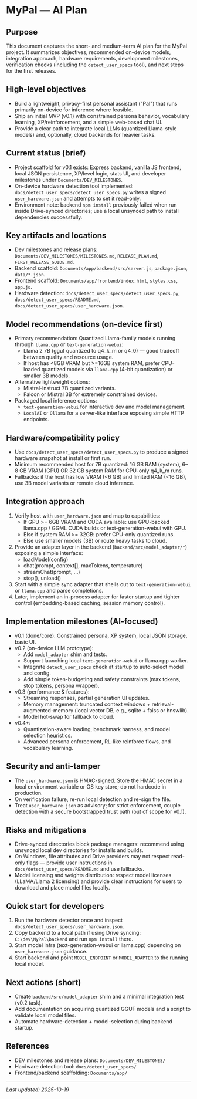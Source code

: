 # MyPal — AI Plan

## Purpose
This document captures the short- and medium-term AI plan for the MyPal project. It summarizes objectives, recommended on-device models, integration approach, hardware requirements, development milestones, verification checks (including the `detect_user_specs` tool), and next steps for the first releases.

## High-level objectives
- Build a lightweight, privacy-first personal assistant ("Pal") that runs primarily on-device for inference where feasible.
- Ship an initial MVP (v0.1) with constrained persona behavior, vocabulary learning, XP/reinforcement, and a simple web-based chat UI.
- Provide a clear path to integrate local LLMs (quantized Llama-style models) and, optionally, cloud backends for heavier tasks.

## Current status (brief)
- Project scaffold for v0.1 exists: Express backend, vanilla JS frontend, local JSON persistence, XP/level logic, stats UI, and developer milestones under `Documents/DEV_MILESTONES`.
- On-device hardware detection tool implemented: `docs/detect_user_specs/detect_user_specs.py` writes a signed `user_hardware.json` and attempts to set it read-only.
- Environment note: backend `npm install` previously failed when run inside Drive-synced directories; use a local unsynced path to install dependencies successfully.

## Key artifacts and locations
- Dev milestones and release plans: `Documents/DEV_MILESTONES/MILESTONES.md`, `RELEASE_PLAN.md`, `FIRST_RELEASE_GUIDE.md`.
- Backend scaffold: `Documents/app/backend/src/server.js`, `package.json`, `data/*.json`.
- Frontend scaffold: `Documents/app/frontend/index.html`, `styles.css`, `app.js`.
- Hardware detection: `docs/detect_user_specs/detect_user_specs.py`, `docs/detect_user_specs/README.md`, `docs/detect_user_specs/user_hardware.json`.

## Model recommendations (on-device first)
- Primary recommendation: Quantized Llama-family models running through `llama.cpp` or `text-generation-webui`:
  - Llama 2 7B (gguf quantized to q4_k_m or q4_0) — good tradeoff between quality and resource usage.
  - If host has <8GB VRAM but >=16GB system RAM, prefer CPU-loaded quantized models via `llama.cpp` (4-bit quantization) or smaller 3B models.
- Alternative lightweight options:
  - Mistral-instruct 7B quantized variants.
  - Falcon or Mistral 3B for extremely constrained devices.
- Packaged local inference options:
  - `text-generation-webui` for interactive dev and model management.
  - `LocalAI` or `Ollama` for a server-like interface exposing simple HTTP endpoints.

## Hardware/compatibility policy
- Use `docs/detect_user_specs/detect_user_specs.py` to produce a signed hardware snapshot at install or first run.
- Minimum recommended host for 7B quantized: 16 GB RAM (system), 6–8 GB VRAM (GPU) OR 32 GB system RAM for CPU-only q4_k_m runs.
- Fallbacks: if the host has low VRAM (<6 GB) and limited RAM (<16 GB), use 3B model variants or remote cloud inference.

## Integration approach
1. Verify host with `user_hardware.json` and map to capabilities:
   - If GPU >= 6GB VRAM and CUDA available: use GPU-backed llama.cpp / GGML CUDA builds or text-generation-webui with GPU.
   - Else if system RAM >= 32GB: prefer CPU-only quantized runs.
   - Else use smaller models (3B) or route heavy tasks to cloud.
2. Provide an adapter layer in the backend (`backend/src/model_adapter/*`) exposing a simple interface:
   - loadModel(config)
   - chat(prompt, context[], maxTokens, temperature)
   - streamChat(prompt, ...)
   - stop(), unload()
3. Start with a simple sync adapter that shells out to `text-generation-webui` or `llama.cpp` and parse completions.
4. Later, implement an in-process adapter for faster startup and tighter control (embedding-based caching, session memory control).

## Implementation milestones (AI-focused)
- v0.1 (done/core): Constrained persona, XP system, local JSON storage, basic UI.
- v0.2 (on-device LLM prototype):
  - Add `model_adapter` shim and tests.
  - Support launching local `text-generation-webui` or llama.cpp worker.
  - Integrate `detect_user_specs` check at startup to auto-select model and config.
  - Add simple token-budgeting and safety constraints (max tokens, stop tokens, persona wrapper).
- v0.3 (performance & features):
  - Streaming responses, partial generation UI updates.
  - Memory management: truncated context windows + retrieval-augmented-memory (local vector DB, e.g., sqlite + faiss or hnswlib).
  - Model hot-swap for fallback to cloud.
- v0.4+:
  - Quantization-aware loading, benchmark harness, and model selection heuristics.
  - Advanced persona enforcement, RL-like reinforce flows, and vocabulary learning.

## Security and anti-tamper
- The `user_hardware.json` is HMAC-signed. Store the HMAC secret in a local environment variable or OS key store; do not hardcode in production.
- On verification failure, re-run local detection and re-sign the file.
- Treat `user_hardware.json` as advisory; for strict enforcement, couple detection with a secure bootstrapped trust path (out of scope for v0.1).

## Risks and mitigations
- Drive-synced directories block package managers: recommend using unsynced local dev directories for installs and builds.
- On Windows, file attributes and Drive providers may not respect read-only flags — provide user instructions in `docs/detect_user_specs/README.md` and use fallbacks.
- Model licensing and weights distribution: respect model licenses (LLaMA/Llama 2 licensing) and provide clear instructions for users to download and place model files locally.

## Quick start for developers
1. Run the hardware detector once and inspect `docs/detect_user_specs/user_hardware.json`.
2. Copy backend to a local path if using Drive syncing: `C:\dev\MyPal\backend` and run `npm install` there.
3. Start model infra (text-generation-webui or llama.cpp) depending on `user_hardware.json` guidance.
4. Start backend and point `MODEL_ENDPOINT` or `MODEL_ADAPTER` to the running local model.

## Next actions (short)
- Create `backend/src/model_adapter` shim and a minimal integration test (v0.2 task).
- Add documentation on acquiring quantized GGUF models and a script to validate local model files.
- Automate hardware-detection + model-selection during backend startup.

## References
- DEV milestones and release plans: `Documents/DEV_MILESTONES/`
- Hardware detection tool: `docs/detect_user_specs/`
- Frontend/backend scaffolding: `Documents/app/`

---

_Last updated: 2025-10-19_
